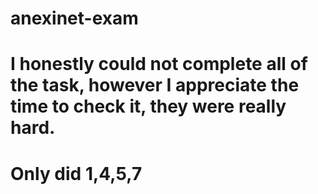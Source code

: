 # anexinet-exam
# I honestly could not complete all of the task, however I appreciate the time to check it, they were really hard.
# Only did 1,4,5,7

